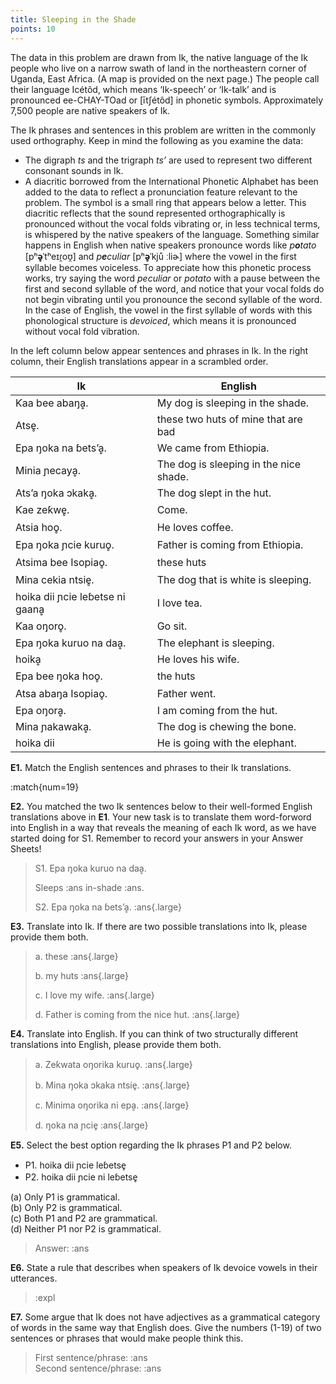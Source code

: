 ```yaml
---
title: Sleeping in the Shade 
points: 10
---
```


The data in this problem are drawn from Ik, the native language of the Ik people who live on a narrow swath of land in the northeastern corner of Uganda, East Africa. (A map is provided on the next page.) The people call their language Icétôd, which means ‘Ik-speech’ or ‘Ik-talk’ and is pronounced ee-CHAY-TOad or [ītʃétôd] in phonetic symbols. Approximately 7,500 people are native speakers of Ik.

The Ik phrases and sentences in this problem are written in the commonly used orthography. Keep in mind
the following as you examine the data:
- The digraph *ts* and the trigraph *ts’* are used to represent two different consonant sounds in Ik.
- A diacritic borrowed from the International Phonetic Alphabet has been added to the data to reflect a
pronunciation feature relevant to the problem. The symbol is a small ring that appears below a letter.
This diacritic reflects that the sound represented orthographically is pronounced without the vocal folds
vibrating or, in less technical terms, is whispered by the native speakers of the language. Something
similar happens in English when native speakers pronounce words like *p**o**tato* [pʰ**ə̥**ˈtʰeɪɾ̯oʊ̯] and *p**e**culiar*
[pʰ**ə̥**ˈkjů ːliɚ] where the vowel in the first syllable becomes voiceless. To appreciate how this phonetic
process works, try saying the word *peculiar* or *potato* with a pause between the first and second syllable
of the word, and notice that your vocal folds do not begin vibrating until you pronounce the second
syllable of the word. In the case of English, the vowel in the first syllable of words with this phonological
structure is *devoiced*, which means it is pronounced without vocal fold vibration.

In the left column below appear sentences and phrases in Ik. In the right column, their English translations
appear in a scrambled order.

| Ik | English |
| - | - |
| Ƙaa bee abaŋḁ. | My dog is sleeping in the shade. |
| Atse̥. | these two huts of mine that are bad |
| Epa ŋoka na ɓets’ḁ. | We came from Ethiopia. |
| Minia ɲecayḁ. | The dog is sleeping in the nice shade. |
| Ats’a ŋoka ɔkakḁ. | The dog slept in the hut. |
| Ƙae zeƙwe̥. | Come. |
| Atsia hoo̥. | He loves coffee. |
| Epa ŋoka ɲcie kuruo̥. | Father is coming from Ethiopia. |
| Atsima bee Isopiao̥. | these huts |
| Mina cekia ntsie̥. | The dog that is white is sleeping. |
| hoika dii ɲcie leɓetse ni gaanḁ | I love tea. |
| Ƙaa oŋoro̥. | Go sit. |
| Epa ŋoka kuruo na daḁ. | The elephant is sleeping. |
| hoikḁ | He loves his wife. |
| Epa bee ŋoka hoo̥. | the huts |
| Atsa abaŋa Isopiao̥. | Father went. |
| Epa oŋorḁ. | I am coming from the hut. |
| Mina ɲakawakḁ. | The dog is chewing the bone. |
| hoika dii | He is going with the elephant. |

**E1.** Match the English sentences and phrases to their Ik translations.

:match{num=19}


**E2.** You matched the two Ik sentences below to their well-formed English
translations above in **E1**. Your new task is to translate them word-forword into English in a way that reveals the meaning of each Ik word, as
we have started doing for S1. Remember to record your answers in your
Answer Sheets!

> S1. Epa ŋoka kuruo na daḁ. 
>
> Sleeps :ans in-shade :ans.
>
> S2. Epa ŋoka na ɓets’ḁ. :ans{.large}

**E3.** Translate into Ik. If there are two possible translations into Ik, please
provide them both.

> a. these :ans{.large}
>
> b. my huts :ans{.large}
>
> c. I love my wife. :ans{.large}
>
> d. Father is coming from the nice hut. :ans{.large}


**E4.** Translate into English. If you can think of two structurally different translations into English, please
provide them both.

> a. Zeƙwata oŋorika kuruo̥. :ans{.large}
>
> b. Mina ŋoka ɔkaka ntsie̥. :ans{.large}
>
> c. Minima oŋorika ni epḁ. :ans{.large}
>
> d. ŋoka na ɲcie̥ :ans{.large}


**E5.** Select the best option regarding the Ik phrases P1 and P2 below.

- P1. hoika dii ɲcie leɓetse̥
- P2. hoika dii ɲcie ni leɓetse̥

(a) Only P1 is grammatical. <br>
(b) Only P2 is grammatical. <br>
(c) Both P1 and P2 are grammatical. <br>
(d) Neither P1 nor P2 is grammatical. <br>

> Answer: :ans


**E6.** State a rule that describes when speakers of Ik devoice vowels in their utterances.

> :expl

**E7.** Some argue that Ik does not have adjectives as a grammatical category of words in the same way that
English does. Give the numbers (1-19) of two sentences or phrases that would make people think this.

> First sentence/phrase: :ans <br>
> Second sentence/phrase: :ans